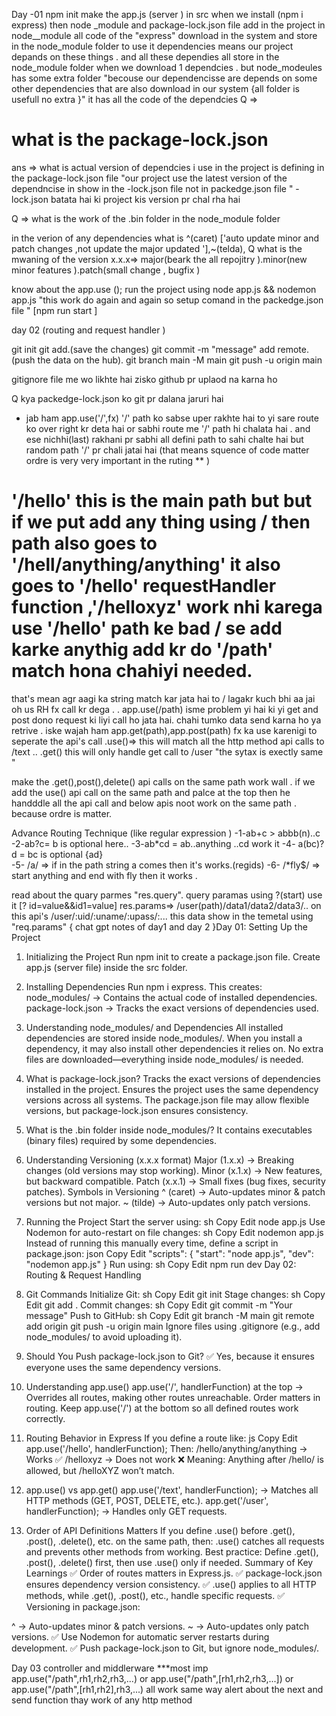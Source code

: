 Day -01
npm init
make the app.js (server ) in src
when we install (npm i express) then node _module and package-lock.json file add in the project 
in node__module all code of the "express" download in the system and store in the node_module folder to use it 
dependencies means our project depands on these things . and all these dependies all store in the node_module folder 
when we download 1 dependcies . but node_modeules has some extra folder "becouse our dependencisse are depends on some other dependencies that are also download in our system {all folder is usefull no extra }" it has all the code of the dependcies 
Q => <h1>what is the package-lock.json </h1>
ans => what is actual version of dependcies  i use in the project is defining in the package-lock.json file 
"our project use the latest version of the dependncise in show in the -lock.json file not in packedge.json file "
-lock.json batata hai ki project kis version pr chal rha hai 

Q  => what is the work of the .bin folder in the node_module folder 

in the verion of any dependencies what is ^(caret) ['auto update minor and patch changes ,not update the major updated '],~(telda),
Q what is the mwaning of the version 
x.x.x=> major(beark the all repojitry ).minor(new minor features ).patch(small change , bugfix )  


know about the app.use ();
run the project using node app.js && nodemon app.js  "this work do again and again so setup comand in the packedge.json file " [npm run start ]



day 02 (routing and request handler )

git init 
git add.(save the changes)
git commit  -m "message" 
add remote. (push the data on the hub).
git branch main -M main
git push -u origin main

gitignore file me wo likhte hai zisko github pr uplaod na karna  ho 



Q kya packedge-lock.json ko git pr dalana  jaruri hai 

* jab ham app.use('/',fx) '/' path ko sabse uper rakhte hai to yi sare route ko over right kr deta hai or sabhi route me '/' path hi chalata hai . and ese nichhi(last) rakhani pr sabhi all defini path to sahi chalte hai but random path '/' pr chali jatai hai 
(that means squence of code matter ordre is very very important in the ruting **  ) 

# '/hello' this is the main path but but if we put add any thing using / then path also goes to '/hell/anything/anything' it also goes to '/hello' requestHandler function ,'/helloxyz' work nhi karega use '/hello' path ke bad / se add karke anythig add kr do '/path' match hona chahiyi needed.  
that's mean agr aagi ka string match kar jata hai to / lagakr kuch bhi aa jai oh us RH fx call kr dega .
.
app.use(/path) isme problem yi hai ki yi get and post dono request ki liyi call ho jata hai. chahi tumko data send karna ho ya retrive . iske wajah ham app.get(path),app.post(path) fx ka use karenigi to seperate the api's call 
.use()=> this will match all the http method api calls to /text ..
.get() this will only handle get call to /user  "the sytax is exectly same "

make the .get(),post(),delete() api calls on the same path work wall . if we add the use() api call on the same path and palce at the top then he handddle all the api call and below apis noot work on the same path . because ordre is matter. 

Advance Routing Technique (like regular expression )
-1-ab+c > abbb(n)..c
-2-ab?c= b is optional here..
-3-ab*cd = ab..anything ..cd work it
-4- a(bc)?d = bc is optional {ad}  
-5- /a/ => if in the path string a comes then it's works.(regids)
-6- /*fly$/ => start anything and end with fly then it works .




read about the quary parmes "res.query". query paramas using ?(start)
use it [? id=value&&id1=value] 
res.params=> /user(path)/data1/data2/data3/..
on this api's /user/:uid/:uname/:upass/:... 
this data show in the temetal using "req.params" 
{
    chat gpt notes of day1 and day 2
}Day 01: Setting Up the Project
1. Initializing the Project
Run npm init to create a package.json file.
Create app.js (server file) inside the src folder.
2. Installing Dependencies
Run npm i express.
This creates:
node_modules/ → Contains the actual code of installed dependencies.
package-lock.json → Tracks the exact versions of dependencies used.
3. Understanding node_modules/ and Dependencies
All installed dependencies are stored inside node_modules/.
When you install a dependency, it may also install other dependencies it relies on.
No extra files are downloaded—everything inside node_modules/ is needed.
4. What is package-lock.json?
Tracks the exact versions of dependencies installed in the project.
Ensures the project uses the same dependency versions across all systems.
The package.json file may allow flexible versions, but package-lock.json ensures consistency.
5. What is the .bin folder inside node_modules/?
It contains executables (binary files) required by some dependencies.
6. Understanding Versioning (x.x.x format)
Major (1.x.x) → Breaking changes (old versions may stop working).
Minor (x.1.x) → New features, but backward compatible.
Patch (x.x.1) → Small fixes (bug fixes, security patches).
Symbols in Versioning
^ (caret) → Auto-updates minor & patch versions but not major.
~ (tilde) → Auto-updates only patch versions.
7. Running the Project
Start the server using:
sh
Copy
Edit
node app.js
Use Nodemon for auto-restart on file changes:
sh
Copy
Edit
nodemon app.js
Instead of running this manually every time, define a script in package.json:
json
Copy
Edit
"scripts": {
  "start": "node app.js",
  "dev": "nodemon app.js"
}
Run using:
sh
Copy
Edit
npm run dev
Day 02: Routing & Request Handling
1. Git Commands
Initialize Git:
sh
Copy
Edit
git init
Stage changes:
sh
Copy
Edit
git add .
Commit changes:
sh
Copy
Edit
git commit -m "Your message"
Push to GitHub:
sh
Copy
Edit
git branch -M main
git remote add origin <repo-url>
git push -u origin main
Ignore files using .gitignore (e.g., add node_modules/ to avoid uploading it).
2. Should You Push package-lock.json to Git?
✅ Yes, because it ensures everyone uses the same dependency versions.

3. Understanding app.use()
app.use('/', handlerFunction) at the top → Overrides all routes, making other routes unreachable.
Order matters in routing.
Keep app.use('/') at the bottom so all defined routes work correctly.
4. Routing Behavior in Express
If you define a route like:
js
Copy
Edit
app.use('/hello', handlerFunction);
Then:
/hello/anything/anything → Works ✅
/helloxyz → Does not work ❌
Meaning: Anything after /hello/ is allowed, but /helloXYZ won’t match.
5. app.use() vs app.get()
app.use('/text', handlerFunction); → Matches all HTTP methods (GET, POST, DELETE, etc.).
app.get('/user', handlerFunction); → Handles only GET requests.
6. Order of API Definitions Matters
If you define .use() before .get(), .post(), .delete(), etc. on the same path, then:
.use() catches all requests and prevents other methods from working.
Best practice: Define .get(), .post(), .delete() first, then use .use() only if needed.
Summary of Key Learnings
✅ Order of routes matters in Express.js.
✅ package-lock.json ensures dependency version consistency.
✅ .use() applies to all HTTP methods, while .get(), .post(), etc., handle specific requests.
✅ Versioning in package.json:

^ → Auto-updates minor & patch versions.
~ → Auto-updates only patch versions.
✅ Use Nodemon for automatic server restarts during development.
✅ Push package-lock.json to Git, but ignore node_modules/.


Day 03 controller and middlerware 
***most imp
app.use("/path",rh1,rh2,rh3,...)
or app.use("/path",[rh1,rh2,rh3,...])
or app.use("/path",[rh1,rh2],rh3,...) all work same way 
alert about the next and send function 
thay work of any http method 
